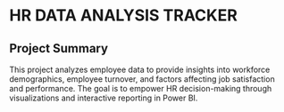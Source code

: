 # HR DATA ANALYSIS TRACKER

## Project Summary
This project analyzes employee data to provide insights into workforce demographics, employee turnover, and factors affecting job satisfaction and performance. The goal is to empower HR decision-making through visualizations and interactive reporting in Power BI.
